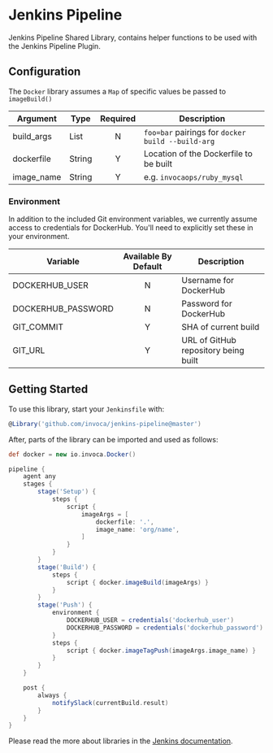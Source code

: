 # Jenkins Pipeline

Jenkins Pipeline Shared Library, contains helper functions to be used with the Jenkins Pipeline Plugin.

## Configuration

The `Docker` library assumes a `Map` of specific values be passed to `imageBuild()`

| Argument   | Type   | Required | Description                                       |
|------------|--------|:--------:|---------------------------------------------------|
| build_args | List   |     N    | `foo=bar` pairings for `docker build --build-arg` |
| dockerfile | String |     Y    | Location of the Dockerfile to be built            |
| image_name | String |     Y    | e.g. `invocaops/ruby_mysql`                       |

### Environment

In addition to the included Git environment variables, we currently assume access to credentials for DockerHub. You'll need to explicitly set these in your environment.

| Variable           | Available By Default | Description                          |
|--------------------|:--------------------:|--------------------------------------|
| DOCKERHUB_USER     |           N          | Username for DockerHub               |
| DOCKERHUB_PASSWORD |           N          | Password for DockerHub               |
| GIT_COMMIT         |           Y          | SHA of current build                 |
| GIT_URL            |           Y          | URL of GitHub repository being built |

## Getting Started

To use this library, start your `Jenkinsfile` with:

```groovy
@Library('github.com/invoca/jenkins-pipeline@master')
```

After, parts of the library can be imported and used as follows:

```groovy
def docker = new io.invoca.Docker()

pipeline {
    agent any
    stages {
        stage('Setup') {
            steps {
                script {
                    imageArgs = [
                        dockerfile: '.',
                        image_name: 'org/name',
                    ]
                }
            }
        }
        stage('Build') {
            steps {
                script { docker.imageBuild(imageArgs) }
            }
        }
        stage('Push') {
            environment {
                DOCKERHUB_USER = credentials('dockerhub_user')
                DOCKERHUB_PASSWORD = credentials('dockerhub_password')
            }
            steps {
                script { docker.imageTagPush(imageArgs.image_name) }
            }
        }
    }

    post {
        always {
            notifySlack(currentBuild.result)
        }
    }
}
```

Please read the more about libraries in the [Jenkins documentation](https://jenkins.io/doc/book/pipeline/shared-libraries/).
